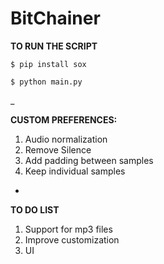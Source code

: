 # BitChainer

**TO RUN THE SCRIPT**

`$ pip install sox`

`$ python main.py`

_

**CUSTOM PREFERENCES:**

1. Audio normalization
2. Remove Silence
4. Add padding between samples
3. Keep individual samples

-

**TO DO LIST**
1. Support for mp3 files
2. Improve customization
3. UI
